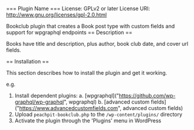 === Plugin Name ===
License: GPLv2 or later
License URI: http://www.gnu.org/licenses/gpl-2.0.html

Bookclub plugin that creates a Book post type with custom fields and support for wpgraphql endpoints
== Description ==

Books have title and description, plus author, book club date, and cover url fields. 

== Installation ==

This section describes how to install the plugin and get it working.

e.g.
1. Install dependent plugins:
    a. [wpgraphql]("https://github.com/wp-graphql/wp-graphql", wpgraphql)
    b. [advanced custom fields]("https://www.advancedcustomfields.com", advanced custom fields)
2. Upload `peachpit-bookclub.php` to the `/wp-content/plugins/` directory
3. Activate the plugin through the 'Plugins' menu in WordPress
